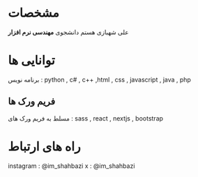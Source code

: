 # مشخصات

علی شهبازی هستم دانشجوی **مهندسی نرم افزار**

# توانایی ها

برنامه نویس : python , c# , c++ ,html , css , javascript , java , php

## فریم ورک ها
مسلط به فریم ورک های : sass , react , nextjs , bootstrap

# راه های ارتباط

instagram : @im_shahbazi
x : @im_shahbazi
